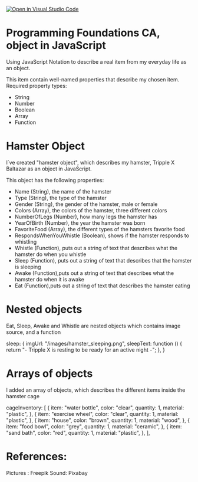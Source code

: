 [![Open in Visual Studio Code](https://classroom.github.com/assets/open-in-vscode-718a45dd9cf7e7f842a935f5ebbe5719a5e09af4491e668f4dbf3b35d5cca122.svg)](https://classroom.github.com/online_ide?assignment_repo_id=11259602&assignment_repo_type=AssignmentRepo)

# Programming Foundations CA, object in JavaScript

Using JavaScript Notation to describe a real item from my everyday life as an object.

This item contain well-named properties that describe my chosen item.
Required property types:

- String
- Number
- Boolean
- Array
- Function

# Hamster Object

I´ve created "hamster object", which describes my hamster, Tripple X Baltazar as an object in JavaScript.

This object has the following properties:

- Name (String), the name of the hamster
- Type (String), the type of the hamster
- Gender (String), the gender of the hamster, male or female
- Colors (Array), the colors of the hamster, three different colors
- NumberOfLegs (Number), how many legs the hamster has
- YearOfBirth (Number), the year the hamster was born
- FavoriteFood (Array), the different types of the hamsters favorite food
- RespondsWhenYouWhistle (Boolean), shows if the hamster responds to whistling
- Whistle (Function), puts out a string of text that describes what the hamster do when you whistle
- Sleep (Function), puts out a string of text that describes that the hamster is sleeping
- Awake (Function),puts out a string of text that describes what the hamster do when it is awake
- Eat (Function),puts out a string of text that describes the hamster eating

# Nested objects

Eat, Sleep, Awake and Whistle are nested objects which contains image source, and a function

sleep: {
    imgUrl: "/images/hamster_sleeping.png",
    sleepText: function () {
      return "- Tripple X is resting to be ready for an active night -";
    },
}

# Arrays of objects

I added an array of objects, which describes the different items inside the hamster cage

cageInventory: [
    {
      item: "water bottle",
      color: "clear",
      quantity: 1,
      material: "plastic",
    },
    {
      item: "exercise wheel",
      color: "clear",
      quantity: 1,
      material: "plastic",
    },
    {
      item: "house",
      color: "brown",
      quantity: 1,
      material: "wood",
    },
    {
      item: "food bowl",
      color: "grey",
      quantity: 1,
      material: "ceramic",
    },
    {
      item: "sand bath",
      color: "red",
      quantity: 1,
      material: "plastic",
    },
  ],

# References:

Pictures : Freepik
Sound: Pixabay

